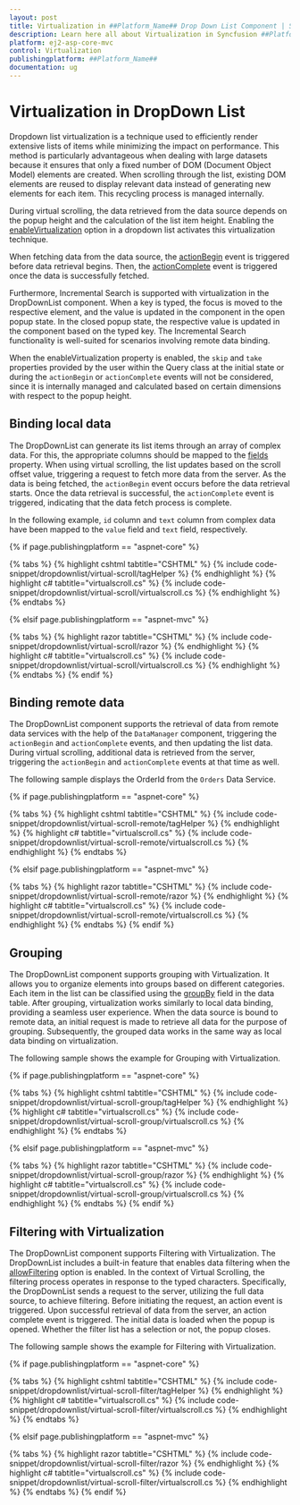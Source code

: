 ```yaml
---
layout: post
title: Virtualization in ##Platform_Name## Drop Down List Component | Syncfusion
description: Learn here all about Virtualization in Syncfusion ##Platform_Name## Drop Down List component of Syncfusion Essential JS 2 and more.
platform: ej2-asp-core-mvc
control: Virtualization
publishingplatform: ##Platform_Name##
documentation: ug
---
```



# Virtualization in DropDown List

Dropdown list virtualization is a technique used to efficiently render extensive lists of items while minimizing the impact on performance. This method is particularly advantageous when dealing with large datasets because it ensures that only a fixed number of DOM (Document Object Model) elements are created. When scrolling through the list, existing DOM elements are reused to display relevant data instead of generating new elements for each item. This recycling process is managed internally.
 
During virtual scrolling, the data retrieved from the data source depends on the popup height and the calculation of the list item height. Enabling the [enableVirtualization](https://help.syncfusion.com/cr/aspnetcore-js2/syncfusion.ej2.dropdowns.dropdownlist.html#Syncfusion_EJ2_DropDowns_DropDownList_EnableVirtualization) option in a dropdown list activates this virtualization technique.
 
When fetching data from the data source, the [actionBegin](https://help.syncfusion.com/cr/aspnetcore-js2/syncfusion.ej2.dropdowns.dropdownlist.html#Syncfusion_EJ2_DropDowns_DropDownList_ActionBegin) event is triggered before data retrieval begins. Then, the [actionComplete](https://help.syncfusion.com/cr/aspnetcore-js2/syncfusion.ej2.dropdowns.dropdownlist.html#Syncfusion_EJ2_DropDowns_DropDownList_ActionComplete) event is triggered once the data is successfully fetched.

Furthermore, Incremental Search is supported with virtualization in the DropDownList component. When a key is typed, the focus is moved to the respective element, and the value is updated in the component in the open popup state. In the closed popup state, the respective value is updated in the component based on the typed key. The Incremental Search functionality is well-suited for scenarios involving remote data binding.

When the enableVirtualization property is enabled, the `skip` and `take` properties provided by the user within the Query class at the initial state or during the `actionBegin` or `actionComplete` events will not be considered, since it is internally managed and calculated based on certain dimensions with respect to the popup height.

## Binding local data

The DropDownList can generate its list items through an array of complex data. For this, the appropriate columns should be mapped to the [fields](https://help.syncfusion.com/cr/cref_files/aspnetcore-js2/Syncfusion.EJ2~Syncfusion.EJ2.DropDowns.DropDownList~fields.html) property. When using virtual scrolling, the list updates based on the scroll offset value, triggering a request to fetch more data from the server. As the data is being fetched, the `actionBegin` event occurs before the data retrieval starts. Once the data retrieval is successful, the `actionComplete` event is triggered, indicating that the data fetch process is complete.

In the following example, `id` column and `text` column from complex data have been mapped to the `value` field and `text` field, respectively.

{% if page.publishingplatform == "aspnet-core" %}

{% tabs %}
{% highlight cshtml tabtitle="CSHTML" %}
{% include code-snippet/dropdownlist/virtual-scroll/tagHelper %}
{% endhighlight %}
{% highlight c# tabtitle="virtualscroll.cs" %}
{% include code-snippet/dropdownlist/virtual-scroll/virtualscroll.cs %}
{% endhighlight %}
{% endtabs %} 

{% elsif page.publishingplatform == "aspnet-mvc" %}

{% tabs %}
{% highlight razor tabtitle="CSHTML" %}
{% include code-snippet/dropdownlist/virtual-scroll/razor %}
{% endhighlight %} 
{% highlight c# tabtitle="virtualscroll.cs" %}
{% include code-snippet/dropdownlist/virtual-scroll/virtualscroll.cs %}
{% endhighlight %}
{% endtabs %}
{% endif %}

## Binding remote data

The DropDownList component supports the retrieval of data from remote data services with the help of the `DataManager` component, triggering the `actionBegin` and `actionComplete` events, and then updating the list data. During virtual scrolling, additional data is retrieved from the server, triggering the `actionBegin` and `actionComplete` events at that time as well.

The following sample displays the OrderId from the `Orders` Data Service.

{% if page.publishingplatform == "aspnet-core" %}

{% tabs %}
{% highlight cshtml tabtitle="CSHTML" %}
{% include code-snippet/dropdownlist/virtual-scroll-remote/tagHelper %}
{% endhighlight %}
{% highlight c# tabtitle="virtualscroll.cs" %}
{% include code-snippet/dropdownlist/virtual-scroll-remote/virtualscroll.cs %}
{% endhighlight %}
{% endtabs %} 

{% elsif page.publishingplatform == "aspnet-mvc" %}

{% tabs %}
{% highlight razor tabtitle="CSHTML" %}
{% include code-snippet/dropdownlist/virtual-scroll-remote/razor %}
{% endhighlight %} 
{% highlight c# tabtitle="virtualscroll.cs" %}
{% include code-snippet/dropdownlist/virtual-scroll-remote/virtualscroll.cs %}
{% endhighlight %}
{% endtabs %}
{% endif %}

## Grouping

The DropDownList component supports grouping with Virtualization. It allows you to organize elements into groups based on different categories. Each item in the list can be classified using the [groupBy](https://help.syncfusion.com/cr/cref_files/aspnetcore-js2/Syncfusion.EJ2~Syncfusion.EJ2.DropDowns.DropDownListFieldSettings~GroupBy.html) field in the data table. After grouping, virtualization works similarly to local data binding, providing a seamless user experience. When the data source is bound to remote data, an initial request is made to retrieve all data for the purpose of grouping. Subsequently, the grouped data works in the same way as local data binding on virtualization. 

The following sample shows the example for Grouping with Virtualization.

{% if page.publishingplatform == "aspnet-core" %}

{% tabs %}
{% highlight cshtml tabtitle="CSHTML" %}
{% include code-snippet/dropdownlist/virtual-scroll-group/tagHelper %}
{% endhighlight %}
{% highlight c# tabtitle="virtualscroll.cs" %}
{% include code-snippet/dropdownlist/virtual-scroll-group/virtualscroll.cs %}
{% endhighlight %}
{% endtabs %} 

{% elsif page.publishingplatform == "aspnet-mvc" %}

{% tabs %}
{% highlight razor tabtitle="CSHTML" %}
{% include code-snippet/dropdownlist/virtual-scroll-group/razor %}
{% endhighlight %} 
{% highlight c# tabtitle="virtualscroll.cs" %}
{% include code-snippet/dropdownlist/virtual-scroll-group/virtualscroll.cs %}
{% endhighlight %}
{% endtabs %}
{% endif %}

## Filtering with Virtualization

The DropDownList component supports Filtering with Virtualization. The DropDownList includes a built-in feature that enables data filtering when the [allowFiltering](https://help.syncfusion.com/cr/cref_files/aspnetcore-js2/Syncfusion.EJ2~Syncfusion.EJ2.DropDowns.DropDownListBuilder~AllowFiltering.html) option is enabled. In the context of Virtual Scrolling, the filtering process operates in response to the typed characters. Specifically, the DropDownList sends a request to the server, utilizing the full data source, to achieve filtering. Before initiating the request, an action event is triggered. Upon successful retrieval of data from the server, an action complete event is triggered. The initial data is loaded when the popup is opened. Whether the filter list has a selection or not, the popup closes.

The following sample shows the example for Filtering with Virtualization.

{% if page.publishingplatform == "aspnet-core" %}

{% tabs %}
{% highlight cshtml tabtitle="CSHTML" %}
{% include code-snippet/dropdownlist/virtual-scroll-filter/tagHelper %}
{% endhighlight %}
{% highlight c# tabtitle="virtualscroll.cs" %}
{% include code-snippet/dropdownlist/virtual-scroll-filter/virtualscroll.cs %}
{% endhighlight %}
{% endtabs %} 

{% elsif page.publishingplatform == "aspnet-mvc" %}

{% tabs %}
{% highlight razor tabtitle="CSHTML" %}
{% include code-snippet/dropdownlist/virtual-scroll-filter/razor %}
{% endhighlight %} 
{% highlight c# tabtitle="virtualscroll.cs" %}
{% include code-snippet/dropdownlist/virtual-scroll-filter/virtualscroll.cs %}
{% endhighlight %}
{% endtabs %}
{% endif %}